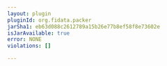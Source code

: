 ```yaml
---
layout: plugin
pluginId: org.fidata.packer
jarSha1: eb63d088c2612789a15b26e77b8ef58f8e73602e
isJarAvailable: true
error: NONE
violations: []

---
```

